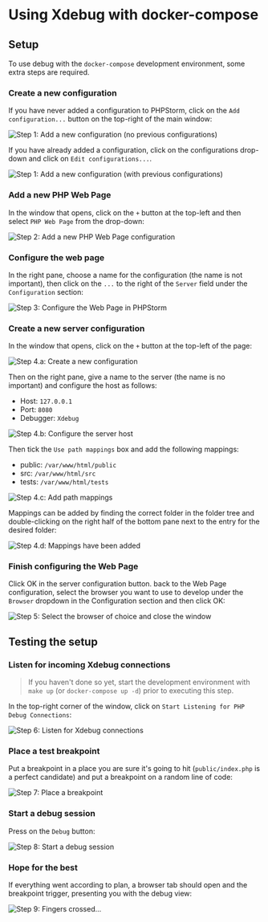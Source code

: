 # Using Xdebug with docker-compose

## Setup
To use debug with the `docker-compose` development environment, some extra steps are required.

### Create a new configuration
If you have never added a configuration to PHPStorm, click on the `Add configuration...` button on the top-right of the main window:

![Step 1: Add a new configuration (no previous configurations)](docs/xdebug-docker/images/1.png)

If you have already added a configuration, click on the configurations drop-down and click on `Edit configurations...`.

![Step 1: Add a new configuration (with previous configurations)](docs/xdebug-docker/images/1b.png)

### Add a new PHP Web Page
In the window that opens, click on the `+` button at the top-left and then select `PHP Web Page` from the drop-down:

![Step 2: Add a new PHP Web Page configuration](docs/xdebug-docker/images/2.png)

### Configure the web page
In the right pane, choose a name for the configuration (the name is not important), then click on the `...` to the right of the `Server` field under the `Configuration` section:

![Step 3: Configure the Web Page in PHPStorm](docs/xdebug-docker/images/3.png)

### Create a new server configuration
In the window that opens, click on the `+` button at the top-left of the page:

![Step 4.a: Create a new configuration](docs/xdebug-docker/images/4.png)

Then on the right pane, give a name to the server (the name is no important) and configure the host as follows:
- Host: `127.0.0.1`
- Port: `8080`
- Debugger: `Xdebug`

![Step 4.b: Configure the server host](docs/xdebug-docker/images/5.png)

Then tick the `Use path mappings` box and add the following mappings:
- public: `/var/www/html/public`
- src: `/var/www/html/src`
- tests: `/var/www/html/tests`

![Step 4.c: Add path mappings](docs/xdebug-docker/images/6.png)

Mappings can be added by finding the correct folder in the folder tree and double-clicking on the right half of the bottom pane next to the entry for the desired folder:

![Step 4.d: Mappings have been added](docs/xdebug-docker/images/7.png)


### Finish configuring the Web Page
Click OK in the server configuration button. back to the Web Page configuration, select the browser you want to use to develop under the `Browser` dropdown in the Configuration section and then click OK:

![Step 5: Select the browser of choice and close the window](docs/xdebug-docker/images/8.png)

## Testing the setup

### Listen for incoming Xdebug connections
> If you haven't done so yet, start the development environment with `make up` (or `docker-compose up -d`) prior to executing this step.

In the top-right corner of the window, click on `Start Listening for PHP Debug Connections`:

![Step 6: Listen for Xdebug connections](docs/xdebug-docker/images/9.png)

### Place a test breakpoint
Put a breakpoint in a place you are sure it's going to hit (`public/index.php` is a perfect candidate) and put a breakpoint on a random line of code:

![Step 7: Place a breakpoint](docs/xdebug-docker/images/10.png)

### Start a debug session
Press on the `Debug` button:

![Step 8: Start a debug session](docs/xdebug-docker/images/11.png)

### Hope for the best
If everything went according to plan, a browser tab should open and the breakpoint trigger, presenting you with the debug view:

![Step 9: Fingers crossed...](docs/xdebug-docker/images/12.png)